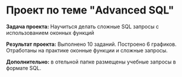# Проект по теме "Advanced SQL"

**Задача проекта:** Научиться делать сложные SQL запросы с использованием оконных функций

**Результат проекта:** Выполнено 10 заданий. Построено 6 графиков. Отработаны на практике оконные функции и сложные запросы.

**Дополнительно:** в отельной папке размещены учебные запросы в формате SQL.
